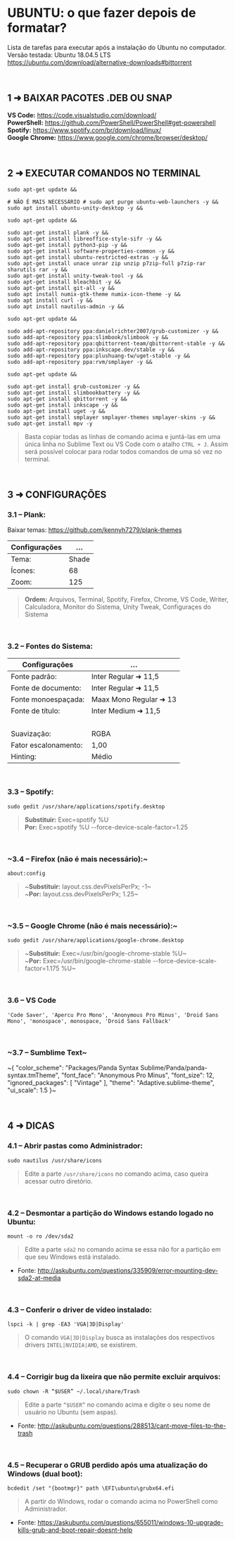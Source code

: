 # UBUNTU: o que fazer depois de formatar?
Lista de tarefas para executar após a instalação do Ubuntu no computador. <br/>
Versão testada: Ubuntu 18.04.5 LTS
<br/>
https://ubuntu.com/download/alternative-downloads#bittorrent

<br/>

## 1 ➜ BAIXAR PACOTES .DEB OU SNAP
**VS Code:** https://code.visualstudio.com/download/ <br/> 
**PowerShell:** https://github.com/PowerShell/PowerShell#get-powershell <br/> 
**Spotify:** https://www.spotify.com/br/download/linux/ <br/>
**Google Chrome:** https://www.google.com/chrome/browser/desktop/

<br/>

## 2 ➜ EXECUTAR COMANDOS NO TERMINAL
	sudo apt-get update && 

	# NÃO É MAIS NECESSÁRIO # sudo apt purge ubuntu-web-launchers -y && 
	sudo apt install ubuntu-unity-desktop -y && 

	sudo apt-get update && 

	sudo apt-get install plank -y && 
	sudo apt-get install libreoffice-style-sifr -y && 
	sudo apt-get install python3-pip -y && 
	sudo apt-get install software-properties-common -y && 
	sudo apt-get install ubuntu-restricted-extras -y && 
	sudo apt-get install unace unrar zip unzip p7zip-full p7zip-rar sharutils rar -y && 
	sudo apt-get install unity-tweak-tool -y && 
	sudo apt-get install bleachbit -y && 
	sudo apt-get install git-all -y && 
	sudo apt install numix-gtk-theme numix-icon-theme -y && 
	sudo apt install curl -y && 
	sudo apt install nautilus-admin -y && 

	sudo apt-get update && 

	sudo add-apt-repository ppa:danielrichter2007/grub-customizer -y && 
	sudo add-apt-repository ppa:slimbook/slimbook -y && 
	sudo add-apt-repository ppa:qbittorrent-team/qbittorrent-stable -y && 
	sudo add-apt-repository ppa:inkscape.dev/stable -y && 
	sudo add-apt-repository ppa:plushuang-tw/uget-stable -y && 
	sudo add-apt-repository ppa:rvm/smplayer -y && 

	sudo apt-get update && 

	sudo apt-get install grub-customizer -y && 
	sudo apt-get install slimbookbattery -y && 
	sudo apt-get install qbittorrent -y && 
	sudo apt-get install inkscape -y && 
	sudo apt-get install uget -y && 
	sudo apt-get install smplayer smplayer-themes smplayer-skins -y && 
	sudo apt-get install mpv -y

> Basta copiar todas as linhas de comando acima e juntá-las em uma única linha no Sublime Text ou VS Code com o atalho `CTRL + J`. Assim será possível colocar para rodar todos comandos de uma só vez no terminal.

<br/>

## 3 ➜ CONFIGURAÇÕES
### 3.1 – Plank:
Baixar temas: https://github.com/kennyh7279/plank-themes

|  Configurações   |             …             |
|       ---        |            ---            |
|  Tema:           |  Shade                    |
|  Ícones:         |  68                       |
|  Zoom:           |  125                      |

>**Ordem:** Arquivos, Terminal, Spotify, Firefox, Chrome, VS Code, Writer, Calculadora, Monitor do Sistema, Unity Tweak, Configuraçes do Sistema

<br/>

### 3.2 – Fontes do Sistema:
|  Configurações        |            …            |
|          ---          |           ---           |
|  Fonte padrão:        |  Inter Regular ➜ 11,5   |
|  Fonte de documento:  |  Inter Regular ➜ 11,5   |
|  Fonte monoespaçada:  |  Maax Mono Regular ➜ 13 |
|  Fonte de título:     |  Inter Medium ➜ 11,5    |
|  ⠀  |  ⠀  |
|  Suavização:          |  RGBA                   |
|  Fator escalonamento: |  1,00                   |
|  Hinting:             |  Médio                  |

<br/>

### 3.3 – Spotify:
	sudo gedit /usr/share/applications/spotify.desktop
>**Substituir:** Exec=spotify %U <br/>
>**Por:** Exec=spotify %U --force-device-scale-factor=1.25

<br/>

### ~3.4 – Firefox (não é mais necessário):~
	about:config
>~**Substituir:** layout.css.devPixelsPerPx; -1~ <br/>
>~**Por:** layout.css.devPixelsPerPx; 1.25~

<br/>

### ~3.5 – Google Chrome (não é mais necessário):~
	sudo gedit /usr/share/applications/google-chrome.desktop
>~**Substituir:** Exec=/usr/bin/google-chrome-stable %U~ <br/>
>~**Por:** Exec=/usr/bin/google-chrome-stable --force-device-scale-factor=1.175 %U~

<br/>

### 3.6 – VS Code

	'Code Saver', 'Apercu Pro Mono', 'Anonymous Pro Minus', 'Droid Sans Mono', 'monospace', monospace, 'Droid Sans Fallback'

<br/>

### ~3.7 – Sumblime Text~

~{
"color_scheme": "Packages/Panda Syntax Sublime/Panda/panda-syntax.tmTheme",
"font_face": "Anonymous Pro Minus",
"font_size": 12,
"ignored_packages":
[
"Vintage"
],
"theme": "Adaptive.sublime-theme",
"ui_scale": 1.5
}~

<br/>

## 4 ➜ DICAS

### 4.1 – Abrir pastas como Administrador:
	sudo nautilus /usr/share/icons
> Edite a parte `/usr/share/icons` no comando acima, caso queira acessar outro diretório.

<br/>

### 4.2 – Desmontar a partição do Windows estando logado no Ubuntu:
	mount -o ro /dev/sda2
> Edite a parte `sda2` no comando acima se essa não for a partição em que seu Windows está instalado.
- Fonte: http://askubuntu.com/questions/335909/error-mounting-dev-sda2-at-media

<br/>

### 4.3 – Conferir o driver de vídeo instalado:
	lspci -k | grep -EA3 'VGA|3D|Display'
> O comando `VGA|3D|Display` busca as instalações dos respectivos drivers `INTEL|NVIDIA|AMD`, se existirem.

<br/>

### 4.4 – Corrigir bug da lixeira que não permite excluir arquivos:
	sudo chown -R “$USER” ~/.local/share/Trash
> Edite a parte `“$USER”` no comando acima e digite o seu nome de usuário no Ubuntu (sem aspas).
- Fonte: http://askubuntu.com/questions/288513/cant-move-files-to-the-trash

<br/>

### 4.5 – Recuperar o GRUB perdido após uma atualização do Windows (dual boot):
	bcdedit /set "{bootmgr}" path \EFI\ubuntu\grubx64.efi
> A partir do Windows, rodar o comando acima no PowerShell como Administrador.
- Fonte: https://askubuntu.com/questions/655011/windows-10-upgrade-kills-grub-and-boot-repair-doesnt-help

<br/>
